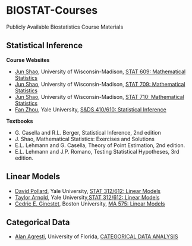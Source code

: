 # BIOSTAT-Courses

Publicly Available Biostatistics Course Materials

## Statistical Inference

**Course Websites**
* [Jun Shao](http://pages.stat.wisc.edu/~shao/), University of Wisconsin-Madison, [STAT 609: Mathematical Statistics](http://pages.stat.wisc.edu/~shao/stat609/main.html) 
* [Jun Shao](http://pages.stat.wisc.edu/~shao/), University of Wisconsin-Madison, [STAT 709: Mathematical Statistics](http://pages.stat.wisc.edu/~shao/stat709/main.html) 
* [Jun Shao](http://pages.stat.wisc.edu/~shao/), University of Wisconsin-Madison, [STAT 710: Mathematical Statistics](http://pages.stat.wisc.edu/~shao/stat710/main.html) 
* [Fan Zhou](http://www.stat.yale.edu/~zf59/index.html), Yale University, [S&DS 410/610: Statistical Inference](http://www.stat.yale.edu/~zf59/stats_410_610/index.html)

**Textbooks**
* G. Casella and R.L. Berger, Statistical Inference, 2nd edition 
* J. Shao, Mathematical Statistics: Exercises and Solutions
* E.L. Lehmann and G. Casella, Theory of Point Estimation, 2nd edition.
* E.L. Lehmann and J.P. Romano, Testing Statistical Hypotheses, 3rd edition. 

## Linear Models
* [David Pollard](http://www.stat.yale.edu/~pollard/), Yale University, [STAT 312/612: Linear Models](http://www.stat.yale.edu/~pollard/Courses/312.fall2016/)
* [Taylor Arnold](https://statsmaths.github.io), Yale University,[STAT 312/612: Linear Models](http://statsmaths.github.io/stat612/)
* [Cedric E. Ginestet](http://math.bu.edu/people/cgineste/classes/ma575/w/index.html), Boston University, [MA 575: Linear Models](http://math.bu.edu/people/cgineste/classes/ma575/w/index.html)

## Categorical Data
* [Alan Agresti](http://users.stat.ufl.edu/~aa/), University of Florida, [CATEGORICAL DATA ANALYSIS](http://users.stat.ufl.edu/~aa/cda/cda.html)


